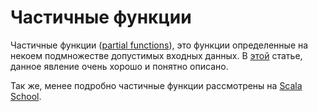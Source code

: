 Частичные функции
=================
Частичные функции ([partial functions][0]), это функции определенные на
некоем подмножестве допустимых входных данных. В [этой][1] статье,
данное явление очень хорошо и понятно описано.

Так же, менее подробно частичные функции рассмотрены на
[Scala School][2].

[0]: https://en.wikipedia.org/wiki/Partial_function
[1]: http://blog.bruchez.name/2011/10/scala-partial-functions-without-phd.html
[2]: https://twitter.github.io/scala_school/pattern-matching-and-functional-composition.html#PartialFunction
